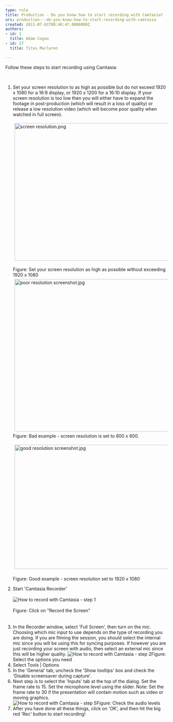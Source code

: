 ```yaml
---
type: rule
title: Production - Do you know how to start recording with Camtasia?
uri: production---do-you-know-how-to-start-recording-with-camtasia
created: 2011-07-01T08:46:47.0000000Z
authors:
- id: 1
  title: Adam Cogan
- id: 27
  title: Titus Maclaren

---
```




<span class='intro'> Follow these steps to start recording using Camtasia&#58;<div class="ms-rtestate-read ms-rte-wpbox"><div id="div_71933c1f-6c2e-483a-919f-d06bf2002ad9" class="ms-rtestate-notify  ms-rtestate-read 71933c1f-6c2e-483a-919f-d06bf2002ad9"></div>
<div id="vid_71933c1f-6c2e-483a-919f-d06bf2002ad9" style="display&#58;none;"></div></div>
​ </span>

<ol><li>Set your screen resolution to as high as possible but do not exceed 1920 x 1080 for a 16&#58;9 display,&#160;or 1920 x 1200 for a 16&#58;10 display. If your screen resolution is too low then you will either have to expand the footage in post-production (which will result in a loss of quality) or release a low resolution video (which will become poor quality when watched in full screen).</li>
<p><img alt="screen resolution.png" src="/DesignandPresentation/RulesToBetterVideoRecording/PublishingImages/screen%20resolution.png" width="644" height="429" style="margin&#58;5px;width&#58;644px;height&#58;429px;" /></p>
<span class="ssw-rteStyle-FigureNormal">Figure&#58; Set your screen resolution as high as possible without exceeding 1920 x 1080</span><img alt="poor resolution screenshot.jpg" src="/DesignandPresentation/RulesToBetterVideoRecording/PublishingImages/poor%20resolution%20screenshot.jpg" width="636" height="476" style="margin&#58;5px;width&#58;636px;height&#58;476px;" /><span class="ssw-rteStyle-FigureBad">Figure&#58; Bad example - screen resolution is set to 800 x 600.</span> <p><img alt="good resolution screenshot.jpg" src="/DesignandPresentation/RulesToBetterVideoRecording/PublishingImages/good%20resolution%20screenshot.jpg" width="638" height="388" style="margin&#58;5px;width&#58;638px;height&#58;388px;" /><br><br><span class="ssw-rteStyle-FigureGood">Figure&#58; Good example - screen resolution set to 1920 x 1080</span><br></p>
<li>Start 'Camtasia Recorder' <div class="ms-rtestate-read ms-rte-wpbox"><div id="div_275f23d5-d978-4a25-851a-65779cf3f28c" class="ms-rtestate-notify  ms-rtestate-read 275f23d5-d978-4a25-851a-65779cf3f28c"></div>
<div id="vid_275f23d5-d978-4a25-851a-65779cf3f28c" style="display&#58;none;"></div></div>
​​<br><img class="ms-rteCustom-ImageArea" alt="How to record with Camtasia - step 1" src="/DesignandPresentation/RulesToBetterVideoRecording/PublishingImages/record-camtasia-1.jpg" /></li>
<br><span class="ms-rteCustom-FigureNormal">Figure&#58; Click on &quot;Record the Screen&quot;</span> <div class="ms-rtestate-read ms-rte-wpbox"><div id="div_0fd1484c-b4d9-4ad7-a450-b7499f930f1d" class="ms-rtestate-notify  ms-rtestate-read 0fd1484c-b4d9-4ad7-a450-b7499f930f1d">&#160;</div>
<br><div id="vid_0fd1484c-b4d9-4ad7-a450-b7499f930f1d" style="display&#58;none;"></div></div>
<li>In the Recorder window, select 'Full Screen', then turn on the mic. Choosing which mic input to use depends on the type of recording you are doing. If you are filming the session, you should select the internal mic since you will be using this for syncing purposes. If however you are just recording your screen with audio, then select an external mic since this will be higher quality. <img class="ms-rteCustom-ImageArea" alt="How to record with Camtasia - step 2" src="/DesignandPresentation/RulesToBetterVideoRecording/PublishingImages/record-camtasia-2.jpg" /><span class="ms-rteCustom-FigureNormal">Figure&#58; Select the options you need</span> </li>
<li>Select Tools | Options</li>
<li>In the 'General' tab, uncheck the 'Show tooltips' box and check the 'Disable screensaver during capture'.</li>
<li>Next step is to select the 'Inputs' tab at the top of the dialog. Set the frame rate to 15. Set the microphone level using the slider. Note&#58; Set the frame rate to 30 if the presentation will contain motion such as video or moving graphics.</li>
<img class="ms-rteCustom-ImageArea" alt="How to record with Camtasia - step 5" src="/DesignandPresentation/RulesToBetterVideoRecording/PublishingImages/record-camtasia-3.jpg" /><span class="ms-rteCustom-FigureNormal">Figure&#58; Check the audio levels</span> <li>After you have done all these things, click on 'OK', and then hit the big red 'Rec' button to start recording!</li></ol>
​​



